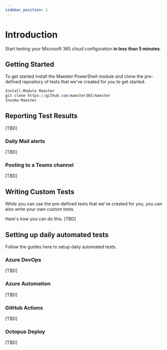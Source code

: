 ```yaml
---
sidebar_position: 1
---
```


# Introduction

Start testing your Microsoft 365 cloud configuration **in less than 5 minutes**.

## Getting Started

To get started install the Maester PowerShell module and clone the pre-defined repository of tests that we've created for you to get started.

```powershell
Install-Module Maester
git clone https://github.com/maester365/maester
Invoke-Maester
```

## Reporting Test Results

[TBD]

### Daily Mail alerts

[TBD]

### Posting to a Teams channel

[TBD]

## Writing Custom Tests

While you can use the pre-defined tests that we've created for you, you can also write your own custom tests.

Here's how you can do this.
[TBD]

## Setting up daily automated tests

Follow the guides here to setup daily automated tests.

### Azure DevOps

[TBD]

### Azure Automation

[TBD]

### GitHub Actions

[TBD]

### Octopus Deploy

[TBD]